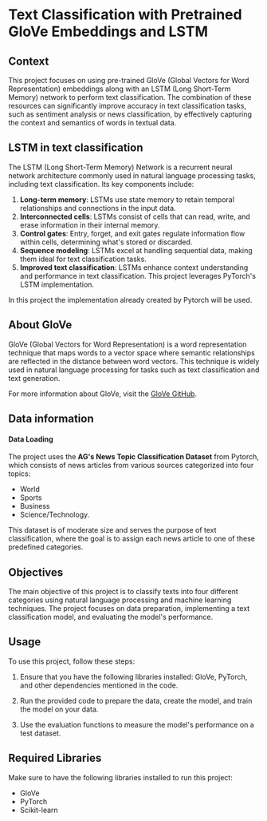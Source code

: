 # Text Classification with Pretrained GloVe Embeddings and LSTM

## Context

This project focuses on using pre-trained GloVe (Global Vectors for Word Representation) embeddings along with an LSTM (Long Short-Term Memory) network to perform text classification. The combination of these resources can significantly improve accuracy in text classification tasks, such as sentiment analysis or news classification, by effectively capturing the context and semantics of words in textual data.

## LSTM in text classification
The LSTM (Long Short-Term Memory) Network is a recurrent neural network architecture commonly used in natural language processing tasks, including text classification. Its key components include:

1. **Long-term memory**: LSTMs use state memory to retain temporal relationships and connections in the input data.
2. **Interconnected cells**: LSTMs consist of cells that can read, write, and erase information in their internal memory.
3. **Control gates**: Entry, forget, and exit gates regulate information flow within cells, determining what's stored or discarded.
4. **Sequence modeling**: LSTMs excel at handling sequential data, making them ideal for text classification tasks.
5. **Improved text classification**: LSTMs enhance context understanding and performance in text classification. This project leverages PyTorch's LSTM implementation.

In this project the implementation already created by Pytorch will be used.

## About GloVe

GloVe (Global Vectors for Word Representation) is a word representation technique that maps words to a vector space where semantic relationships are reflected in the distance between word vectors. This technique is widely used in natural language processing for tasks such as text classification and text generation.

For more information about GloVe, visit the [GloVe GitHub](https://github.com/stanfordnlp/GloVe).

## Data information

#### Data Loading

The project uses the **AG's News Topic Classification Dataset** from Pytorch, which consists of news articles from various sources categorized into four topics: 
* World
* Sports
* Business
* Science/Technology. 

This dataset is of moderate size and serves the purpose of text classification, where the goal is to assign each news article to one of these predefined categories. 

## Objectives

The main objective of this project is to classify texts into four different categories using natural language processing and machine learning techniques. The project focuses on data preparation, implementing a text classification model, and evaluating the model's performance.

## Usage

To use this project, follow these steps:

1. Ensure that you have the following libraries installed: GloVe, PyTorch, and other dependencies mentioned in the code.

2. Run the provided code to prepare the data, create the model, and train the model on your data.

3. Use the evaluation functions to measure the model's performance on a test dataset.

## Required Libraries

Make sure to have the following libraries installed to run this project:
- GloVe
- PyTorch
- Scikit-learn
